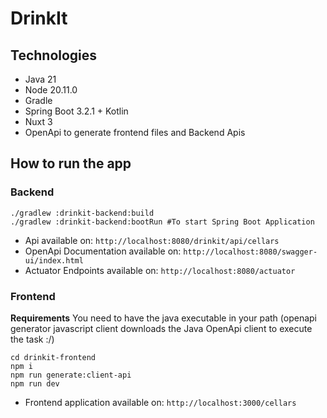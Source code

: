 # DrinkIt

## Technologies

* Java 21
* Node 20.11.0
* Gradle
* Spring Boot 3.2.1 + Kotlin
* Nuxt 3
* OpenApi to generate frontend files and Backend Apis

## How to run the app

### Backend
```
./gradlew :drinkit-backend:build
./gradlew :drinkit-backend:bootRun #To start Spring Boot Application 
```

* Api available on: `http://localhost:8080/drinkit/api/cellars`
* OpenApi Documentation available on: `http://localhost:8080/swagger-ui/index.html`
* Actuator Endpoints available on: `http://localhost:8080/actuator`

### Frontend

**Requirements**
You need to have the java executable in your path (openapi generator javascript client downloads the Java OpenApi client to execute the task :/)


```
cd drinkit-frontend
npm i
npm run generate:client-api
npm run dev
```

* Frontend application available on: `http://localhost:3000/cellars`

